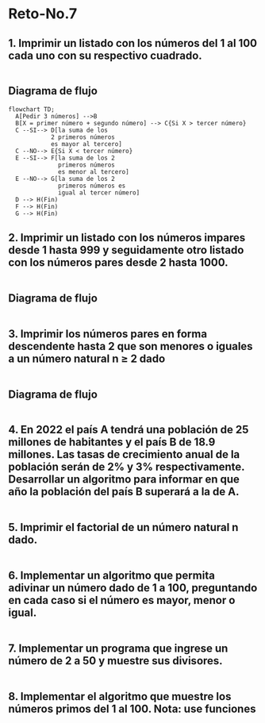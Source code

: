 # Reto-No.7

## 1. Imprimir un listado con los números del 1 al 100 cada uno con su respectivo cuadrado.

```python

```

## Diagrama de flujo

```mermaid
flowchart TD;
  A[Pedir 3 números] -->B
  B[X = primer número + segundo número] --> C{Si X > tercer número}
  C --SI--> D[la suma de los
            2 primeros números
            es mayor al tercero]
  C --NO--> E{Si X < tercer número}
  E --SI--> F[la suma de los 2
              primeros números
              es menor al tercero]
  E --NO--> G[la suma de los 2
              primeros números es
              igual al tercer número]
  D --> H(Fin)
  F --> H(Fin)
  G --> H(Fin)

```

## 2. Imprimir un listado con los números impares desde 1 hasta 999 y seguidamente otro listado con los números pares desde 2 hasta 1000.

```python
```

## Diagrama de flujo

```mermaid
```

## 3. Imprimir los números pares en forma descendente hasta 2 que son menores o iguales a un número natural n ≥ 2 dado

```python
```

## Diagrama de flujo

```mermaid
```

## 4. En 2022 el país A tendrá una población de 25 millones de habitantes y el país B de 18.9 millones. Las tasas de crecimiento anual de la población serán de 2% y 3% respectivamente. Desarrollar un algoritmo para informar en que año la población del país B superará a la de A.

```python
```

## 5. Imprimir el factorial de un número natural n dado.

```python
```

## 6. Implementar un algoritmo que permita adivinar un número dado de 1 a 100, preguntando en cada caso si el número es mayor, menor o igual.

```python
```

## 7. Implementar un programa que ingrese un número de 2 a 50 y muestre sus divisores.

```python
```

## 8. Implementar el algoritmo que muestre los números primos del 1 al 100. Nota: use funciones

```python
```
